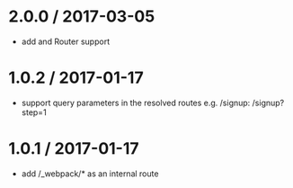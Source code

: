 
2.0.0 / 2017-03-05
==================

  * add <Link /> and Router support

1.0.2 / 2017-01-17
==================

  * support query parameters in the resolved routes e.g. /signup: /signup?step=1

1.0.1 / 2017-01-17
==================

  * add /_webpack/* as an internal route
